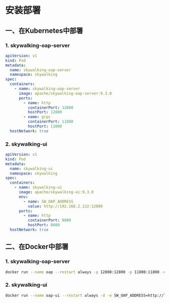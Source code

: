 # 安装部署

## 一、在Kubernetes中部署

### 1. skywalking-oap-server

```yml
apiVersion: v1
kind: Pod
metadata:
  name: skywalking-oap-server
  namespace: skywalking
spec:
  containers:
    - name: skywalking-oap-server
      image: apache/skywalking-oap-server:9.3.0
      ports:
        - name: http
          containerPort: 12800
          hostPort: 12800
        - name: grpc
          containerPort: 11800
          hostPort: 11800
  hostNetwork: true
```

### 2. skywalking-ui

```yml
apiVersion: v1
kind: Pod
metadata:
  name: skywalking-ui
  namespace: skywalking
spec:
  containers:
    - name: skywalking-ui
      image: apache/skywalking-ui:9.3.0
      env:
        - name: SW_OAP_ADDRESS
          value: http://192.168.2.132:12800
      ports:
        - name: http
          containerPort: 8080
          hostPort: 8080
  hostNetwork: true
```

## 二、在Docker中部署

### 1. skywalking-oap-server

```sh
docker run --name oap --restart always -p 12800:12800 -p 11800:11800 -d apache/skywalking-oap-server
```

### 2. skywalking-ui

```sh
docker run --name oap-ui --restart always -d -e SW_OAP_ADDRESS=http://localhost:12800 -p 8080:8080 apache/skywalking-ui
```
